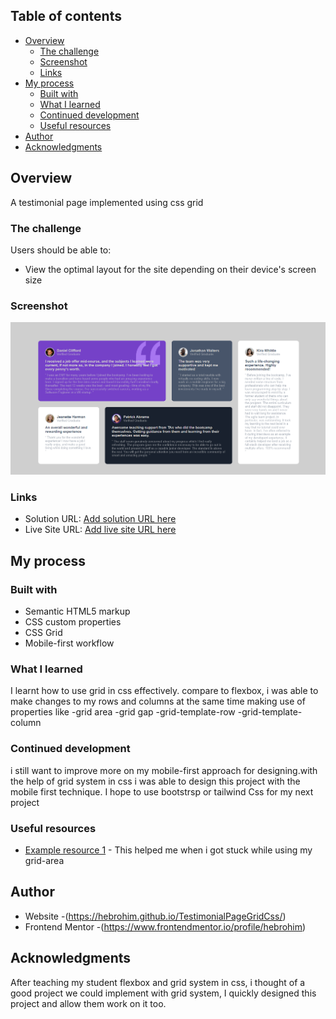 ## Table of contents

- [Overview](#overview)
  - [The challenge](#the-challenge)
  - [Screenshot](#screenshot)
  - [Links](#links)
- [My process](#my-process)
  - [Built with](#built-with)
  - [What I learned](#what-i-learned)
  - [Continued development](#continued-development)
  - [Useful resources](#useful-resources)
- [Author](#author)
- [Acknowledgments](#acknowledgments)
## Overview
A testimonial page implemented using css grid
### The challenge

Users should be able to:

- View the optimal layout for the site depending on their device's screen size

### Screenshot

![](./design/screenShot.png)

### Links

- Solution URL: [Add solution URL here](https://github.com/hebrohim/TestimonialPageGridCss/)
- Live Site URL: [Add live site URL here](https://hebrohim.github.io/TestimonialPageGridCss/)

## My process

### Built with

- Semantic HTML5 markup
- CSS custom properties
- CSS Grid
- Mobile-first workflow
### What I learned

I learnt how to use grid in css effectively. compare to flexbox, i was able to make changes to my rows and columns at the same time making use of properties like 
-grid area
-grid gap
-grid-template-row
-grid-template-column

### Continued development

i still want to improve more on my mobile-first approach for designing.with the help of grid system in css i was able to design this project with the mobile first technique. I hope to use bootstrsp or tailwind Css for my next project

### Useful resources

- [Example resource 1](https://www.w3schools.com/css/css_grid.asp) - This helped me when i got stuck while using my grid-area
 
## Author

- Website -(https://hebrohim.github.io/TestimonialPageGridCss/)
- Frontend Mentor -(https://www.frontendmentor.io/profile/hebrohim)

## Acknowledgments
After teaching my student flexbox and grid system in css, i thought of a good project we could implement with grid system, I quickly designed this project and allow them work on it too. 